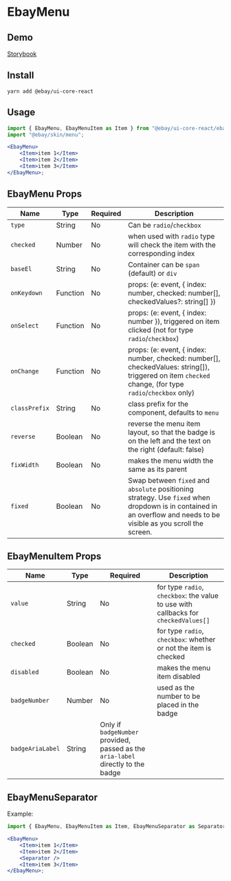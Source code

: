 # EbayMenu

## Demo

[Storybook](https://opensource.ebay.com/ebayui-core-react/main/?path=/story/building-blocks-ebay-menu--default)

## Install

```
yarn add @ebay/ui-core-react
```

## Usage

```jsx harmony
import { EbayMenu, EbayMenuItem as Item } from "@ebay/ui-core-react/ebay-menu";
import "@ebay/skin/menu";

<EbayMenu>
    <Item>item 1</Item>
    <Item>item 2</Item>
    <Item>item 3</Item>
</EbayMenu>;
```

## EbayMenu Props

| Name          | Type     | Required | Description                                                                                                                                                          |
| ------------- | -------- | -------- | -------------------------------------------------------------------------------------------------------------------------------------------------------------------- |
| `type`        | String   | No       | Can be `radio`/`checkbox`                                                                                                                                            |
| `checked`     | Number   | No       | when used with `radio` type will check the item with the corresponding index                                                                                         |
| `baseEl`      | String   | No       | Container can be `span` (default) or `div`                                                                                                                           |
| `onKeydown`   | Function | No       | props: (e: event, { index: number, checked: number[], checkedValues?: string[] })                                                                                    |
| `onSelect`    | Function | No       | props: (e: event, { index: number }), triggered on item clicked (not for type `radio`/`checkbox`)                                                                    |
| `onChange`    | Function | No       | props: (e: event, { index: number, checked: number[], checkedValues: string[]), triggered on item `checked` change, (for type `radio`/`checkbox` only)               |
| `classPrefix` | String   | No       | class prefix for the component, defaults to `menu`                                                                                                                   |
| `reverse`     | Boolean  | No       | reverse the menu item layout, so that the badge is on the left and the text on the right (default: false)                                                            |
| `fixWidth`    | Boolean  | No       | makes the menu width the same as its parent                                                                                                                          |
| `fixed`       | Boolean  | No       | Swap between `fixed` and `absolute` positioning strategy. Use `fixed` when dropdown is in contained in an overflow and needs to be visible as you scroll the screen. |

## EbayMenuItem Props

| Name             | Type    | Required                                                                         | Description                                                                         |
| ---------------- | ------- | -------------------------------------------------------------------------------- | ----------------------------------------------------------------------------------- |
| `value`          | String  | No                                                                               | for type `radio`, `checkbox`: the value to use with callbacks for `checkedValues[]` |
| `checked`        | Boolean | No                                                                               | for type `radio`, `checkbox`: whether or not the item is checked                    |
| `disabled`       | Boolean | No                                                                               | makes the menu item disabled                                                        |
| `badgeNumber`    | Number  | No                                                                               | used as the number to be placed in the badge                                        |
| `badgeAriaLabel` | String  | Only if `badgeNumber` provided, passed as the `aria-label` directly to the badge |

## EbayMenuSeparator

Example:

```jsx
import { EbayMenu, EbayMenuItem as Item, EbayMenuSeparator as Separator } from "@ebay/ui-core-react/ebay-menu";

<EbayMenu>
    <Item>item 1</Item>
    <Item>item 2</Item>
    <Separator />
    <Item>item 3</Item>
</EbayMenu>;
```

